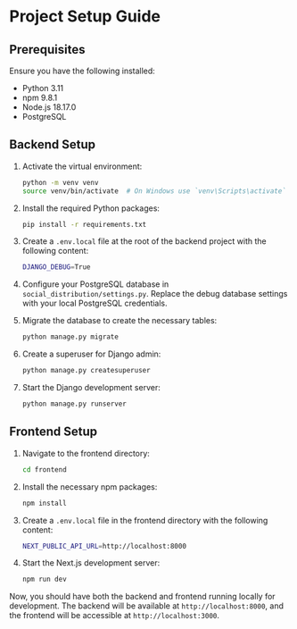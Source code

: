 # Project Setup Guide

## Prerequisites

Ensure you have the following installed:

- Python 3.11
- npm 9.8.1
- Node.js 18.17.0
- PostgreSQL

## Backend Setup

1. Activate the virtual environment:

   ```bash
   python -m venv venv
   source venv/bin/activate  # On Windows use `venv\Scripts\activate`
   ```

2. Install the required Python packages:

   ```bash
   pip install -r requirements.txt
   ```

3. Create a `.env.local` file at the root of the backend project with the following content:

   ```bash
   DJANGO_DEBUG=True
   ```

4. Configure your PostgreSQL database in `social_distribution/settings.py`. Replace the debug database settings with your local PostgreSQL credentials.

5. Migrate the database to create the necessary tables:

   ```bash
   python manage.py migrate
   ```

6. Create a superuser for Django admin:

   ```bash
   python manage.py createsuperuser
   ```

7. Start the Django development server:

   ```bash
   python manage.py runserver
   ```

## Frontend Setup

1. Navigate to the frontend directory:

   ```bash
   cd frontend
   ```

2. Install the necessary npm packages:

   ```bash
   npm install
   ```

3. Create a `.env.local` file in the frontend directory with the following content:

   ```bash
   NEXT_PUBLIC_API_URL=http://localhost:8000
   ```

4. Start the Next.js development server:

   ```bash
   npm run dev
   ```

Now, you should have both the backend and frontend running locally for development. The backend will be available at `http://localhost:8000`, and the frontend will be accessible at `http://localhost:3000`.
